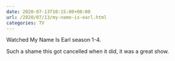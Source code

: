 ```yaml
---
date: 2020-07-13T10:15:00+00:00
url: /2020/07/13/my-name-is-earl.html
categories: TV
---
```

Watched My Name Is Earl season 1-4.

Such a shame this got cancelled when it did, it was a great show.


